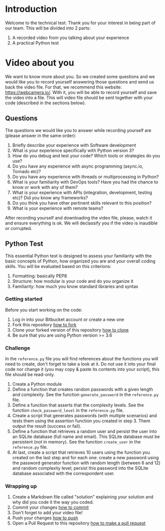 # Introduction
Welcome to the technical test. Thank you for your interest in being part of our team. This will be divided into 2 parts:

1. A recorded video from you talking about your experience
2. A practical Python test

# Video about you
We want to know more about you. So we created some questions and we would like you to record yourself answering those questions and send us back the video file. For that, we recommend this website: https://webcamera.io/. With it, you will be able to record yourself and save the video into a file. This will video file should be sent together with your code (described in the sections below).

## Questions
The questions we would like you to answer while recording yourself are (please answer in the same order):

1. Briefly describe your experience with Software development
2. What is your experience specifically with Python version 3?
3. How do you debug and test your code? Which tools or strategies do you use?
5. Do you have any experience with async programming (async.io, Tornado etc)?
6. Do you have any experience with threads or multiprocessing in Python?
7. What is your familiarity with DevOps tools? Have you had the chance to know or work with any of them?
8. What is your experience with APIs (integration, development, testing etc)? Did you know any frameworks?
9. Do you think you have other pertinent skills relevant to this position?
10. What is your experience with remote teams?

After recording yourself and downloading the video file, please, watch it and ensure everything is ok. We will declassify you if the video is inaudible or corrupted.

## Python Test
This essential Python test is designed to assess your familiarity with the basic concepts of Python, how organized you are and your overall coding skills. You will be evaluated based on this criterions:

1. Formatting: basically PEP8
2. Structure: how modular is your code and do you organize it
3. Familiarity: how much you know standard libraries and syntax

### Getting started
Before you start working on the code:

1. Log in into your Bitbucket account or create a new one
2. Fork this repository [how to fork](https://confluence.atlassian.com/bitbucket/forking-a-repository-221449527.html)
3. Clone your forked version of this repository [how to clone](https://confluence.atlassian.com/bitbucket/clone-a-repository-223217891.html)
4. Be sure that you are using Python version >= 3.6

### Challenge
In the `reference.py` file you will find references about the functions you will need to create, don't forget to take a look at it. Do not use it into your final code nor change it (you may copy & paste its contents into your script), this file should be read-only.

1. Create a Python module
2. Define a function that creates random passwords with a given length and complexity. See the function `generate_password` in the `reference.py` file.
3. Define a function that asserts that the complexity levels. See the function `check_password_level` in the `reference.py` file.
4. Create a script that generates passwords (with multiple scenarios) and tests them using the assertion function you created in step 3. Them output the result (success or fail).
5. Define a function that retrieves a random user and persist the user into an SQLite database (full name and email). This SQLite database must be persistent (not in memory). See the function `create_user` in the `reference.py` file.
6. At last, create a script that retrieves 10 users using the function you created on the last step and for each one: create a new password using the password generator function with random length (between 6 and 12) and random complexity level; persist this password into the SQLite database associated with the correspondent user.

### Wrapping up
1. Create a Markdown file called "solution" explaining your solution and why did you code it the way you coded.
2. Commit your changes [how to commit](https://confluence.atlassian.com/get-started-with-bitbucket/push-code-to-bitbucket-861185309.html)
3. Don't forget to add your video file!
4. Push your changes [how to push](https://confluence.atlassian.com/get-started-with-bitbucket/push-code-to-bitbucket-861185309.html)
5. Open a Pull Request to this repository [how to make a pull request](https://www.atlassian.com/git/tutorials/making-a-pull-request)

